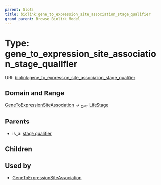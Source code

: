 ```yaml
---
parent: Slots
title: biolink:gene_to_expression_site_association_stage_qualifier
grand_parent: Browse Biolink Model
---
```


# Type: gene_to_expression_site_association_stage_qualifier




URI: [biolink:gene_to_expression_site_association_stage_qualifier](https://w3id.org/biolink/vocab/gene_to_expression_site_association_stage_qualifier)

## Domain and Range

[GeneToExpressionSiteAssociation](GeneToExpressionSiteAssociation.md) ->  <sub>OPT</sub> [LifeStage](LifeStage.md)

## Parents

 *  is_a: [stage qualifier](stage_qualifier.md)

## Children


## Used by

 * [GeneToExpressionSiteAssociation](GeneToExpressionSiteAssociation.md)
